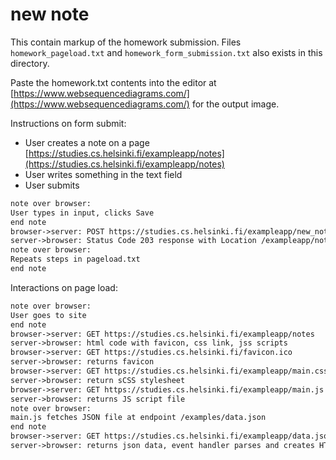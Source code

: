# new note

This contain markup of the homework submission.
Files `homework_pageload.txt` and `homework_form_submission.txt` also exists in this directory.

Paste the homework.txt contents into the editor at [https://www.websequencediagrams.com/](https://www.websequencediagrams.com/) for the output image.

Instructions on form submit:

- User creates a note on a page [https://studies.cs.helsinki.fi/exampleapp/notes](https://studies.cs.helsinki.fi/exampleapp/notes)
- User writes something in the text field
- User submits

```txt
note over browser:
User types in input, clicks Save
end note
browser->server: POST https://studies.cs.helsinki.fi/exampleapp/new_note
server->browser: Status Code 203 response with Location /exampleapp/notes to redirect
note over browser:
Repeats steps in pageload.txt
end note
```

Interactions on page load:

```txt
note over browser:
User goes to site
end note
browser->server: GET https://studies.cs.helsinki.fi/exampleapp/notes
server->browser: html code with favicon, css link, jss scripts
browser->server: GET https://studies.cs.helsinki.fi/favicon.ico
server->browser: returns favicon
browser->server: GET https://studies.cs.helsinki.fi/exampleapp/main.css
server->browser: return sCSS stylesheet
browser->server: GET https://studies.cs.helsinki.fi/exampleapp/main.js
server->browser: returns JS script file
note over browser:
main.js fetches JSON file at endpoint /examples/data.json
end note
browser->server: GET https://studies.cs.helsinki.fi/exampleapp/data.json
server->browser: returns json data, event handler parses and creates HTML elements on page
```
